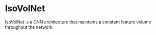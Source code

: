 # IsoVolNet
IsoVolNet is a CNN architecture that maintains a constant feature volume throughout the network.
